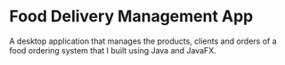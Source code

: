# Food Delivery Management App
A desktop application that manages the products, clients and orders of a food ordering system that I built using Java and JavaFX.
